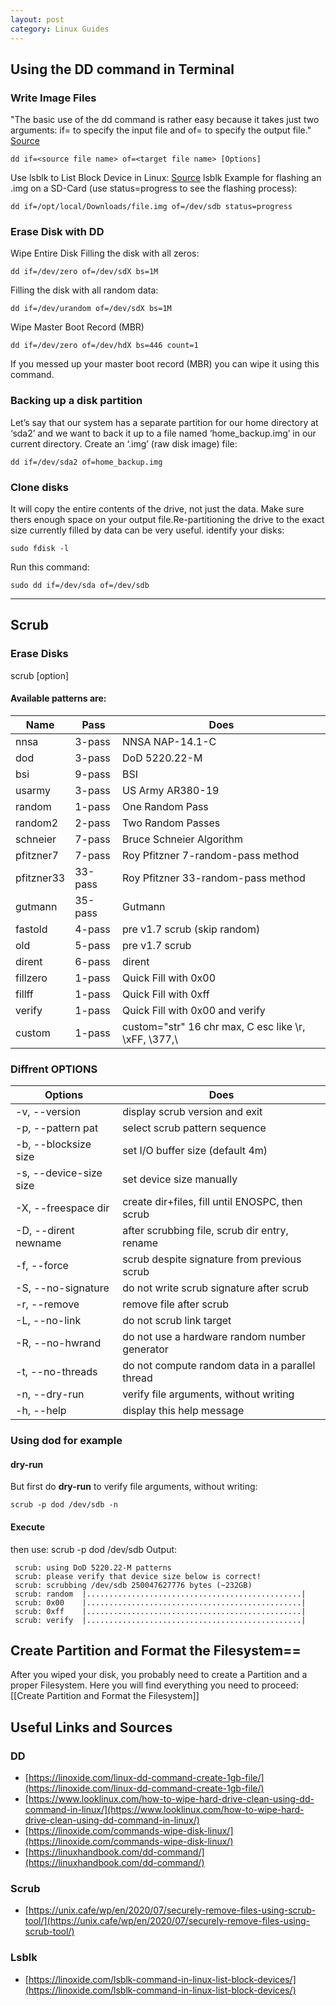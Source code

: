 ```yaml
---
layout: post
category: Linux Guides
---
```


## Using the DD command in Terminal
### Write Image Files
"The basic use of the dd command is rather easy because it takes just two arguments: if= to specify the input file and of= to specify the output file." [Source](https://linoxide.com/linux-dd-command-create-1gb-file/)
```
dd if=<source file name> of=<target file name> [Options]
```
Use lsblk to List Block Device in Linux: [Source](https://linoxide.com/lsblk-command-in-linux-list-block-devices/)
lsblk
Example for flashing an .img on a SD-Card (use status=progress to see the flashing process):
```
dd if=/opt/local/Downloads/file.img of=/dev/sdb status=progress
```
### Erase Disk with DD
Wipe Entire Disk
Filling the disk with all zeros:
```
dd if=/dev/zero of=/dev/sdX bs=1M
```
Filling the disk with all random data:
```
dd if=/dev/urandom of=/dev/sdX bs=1M
```
Wipe Master Boot Record (MBR)
```
dd if=/dev/zero of=/dev/hdX bs=446 count=1
```
If you messed up your master boot record (MBR) you can wipe it using this command.

### Backing up a disk partition
Let’s say that our system has a separate partition for our home directory at ‘sda2’ and we want to back it up to a file named ‘home_backup.img’ in our current directory. Create an ‘.img’ (raw disk image) file:
```
dd if=/dev/sda2 of=home_backup.img
```
### Clone disks
It will copy the entire contents of the drive, not just the data. Make sure thers enough space on your output file.Re-partitioning the drive to the exact size currently filled by data can be very useful.
identify your disks:
```
sudo fdisk -l 
``` 
Run this command:
```
sudo dd if=/dev/sda of=/dev/sdb
```
---

## Scrub
### Erase Disks
 scrub [option] <target>

#### Available patterns are:
| Name         | Pass     | Does                                                   |
|--------------|----------|--------------------------------------------------------|
| nnsa         | 3-pass   | NNSA NAP-14.1-C                                        |
| dod          | 3-pass   | DoD 5220.22-M                                          |
| bsi          | 9-pass   | BSI                                                    | 
| usarmy       | 3-pass   | US Army AR380-19                                       |
| random       | 1-pass   | One Random Pass                                        |
| random2      | 2-pass   | Two Random Passes                                      |
| schneier     | 7-pass   | Bruce Schneier Algorithm                               |
| pfitzner7    | 7-pass   | Roy Pfitzner 7-random-pass method                      |
| pfitzner33   | 33-pass  | Roy Pfitzner 33-random-pass method                     |
| gutmann      | 35-pass  | Gutmann                                                |
| fastold      | 4-pass   | pre v1.7 scrub (skip random)                           |
| old          | 5-pass   | pre v1.7 scrub                                         |
| dirent       | 6-pass   | dirent                                                 |
| fillzero     | 1-pass   | Quick Fill with 0x00                                   |
| fillff       | 1-pass   | Quick Fill with 0xff                                   |
| verify       | 1-pass   | Quick Fill with 0x00 and verify                        |
| custom       | 1-pass   | custom="str" 16 chr max, C esc like \r, \xFF, \377,\\  |

### Diffrent OPTIONS
|  Options               | Does                                              |
|------------------------|---------------------------------------------------|
| -v, --version          | display scrub version and exit                    |
| -p, --pattern pat      | select scrub pattern sequence                     |
| -b, --blocksize size   | set I/O buffer size (default 4m)                  |
| -s, --device-size size | set device size manually                          |
| -X, --freespace dir    | create dir+files, fill until ENOSPC, then scrub   |
| -D, --dirent newname   | after scrubbing file, scrub dir entry, rename     |
| -f, --force            | scrub despite signature from previous scrub       |
| -S, --no-signature     | do not write scrub signature after scrub          |
| -r, --remove           | remove file after scrub                           |
| -L, --no-link          | do not scrub link target                          |
| -R, --no-hwrand        | do not use a hardware random number generator     |
| -t, --no-threads       | do not compute random data in a parallel thread   |
| -n, --dry-run          | verify file arguments, without writing            |
| -h, --help             | display this help message                         |
 
### Using dod for example
#### dry-run
But first do **dry-run** to verify file arguments, without writing:
```
scrub -p dod /dev/sdb -n
```
#### Execute
then use:
scrub -p dod /dev/sdb
Output:
```
 scrub: using DoD 5220.22-M patterns
 scrub: please verify that device size below is correct!
 scrub: scrubbing /dev/sdb 250047627776 bytes (~232GB)
 scrub: random  |................................................|   
 scrub: 0x00    |................................................|
 scrub: 0xff    |................................................|
 scrub: verify  |................................................|
```
## Create Partition and Format the Filesystem==
After you wiped your disk, you probably need to create a Partition and a proper Filesystem.
Here you will find everything you need to proceed: [[Create Partition and Format the Filesystem]]

## Useful Links and Sources
### DD
- [https://linoxide.com/linux-dd-command-create-1gb-file/](https://linoxide.com/linux-dd-command-create-1gb-file/)
- [https://www.looklinux.com/how-to-wipe-hard-drive-clean-using-dd-command-in-linux/](https://www.looklinux.com/how-to-wipe-hard-drive-clean-using-dd-command-in-linux/)
- [https://linoxide.com/commands-wipe-disk-linux/](https://linoxide.com/commands-wipe-disk-linux/)
- [https://linuxhandbook.com/dd-command/](https://linuxhandbook.com/dd-command/)
### Scrub
- [https://unix.cafe/wp/en/2020/07/securely-remove-files-using-scrub-tool/](https://unix.cafe/wp/en/2020/07/securely-remove-files-using-scrub-tool/)
### Lsblk
- [https://linoxide.com/lsblk-command-in-linux-list-block-devices/](https://linoxide.com/lsblk-command-in-linux-list-block-devices/)

